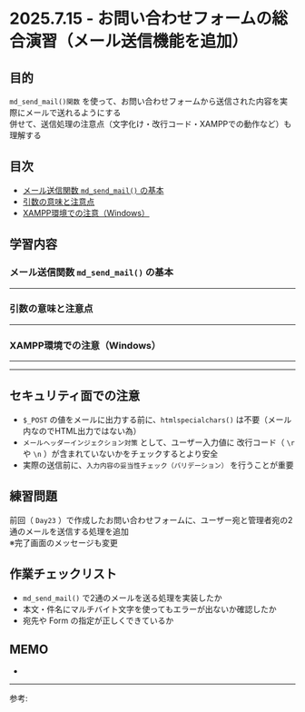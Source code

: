 # 2025.7.15 - お問い合わせフォームの総合演習（メール送信機能を追加）

## 目的

`md_send_mail()関数` を使って、お問い合わせフォームから送信された内容を実際にメールで送れるようにする  
併せて、送信処理の注意点（文字化け・改行コード・XAMPPでの動作など）も理解する

## 目次

- [メール送信関数 `md_send_mail()` の基本](#1)
- [引数の意味と注意点](#2)
- [XAMPP環境での注意（Windows）](#3)

## 学習内容

<a id="1"></a>

### メール送信関数 `md_send_mail()` の基本



---
<a id="2"></a>

### 引数の意味と注意点



---
<a id="3"></a>

### XAMPP環境での注意（Windows）



---
---
## セキュリティ面での注意

- `$_POST` の値をメールに出力する前に、`htmlspecialchars()` は不要（メール内なのでHTML出力ではない為）
- `メールヘッダーインジェクション対策` として、ユーザー入力値に 改行コード（ `\r` や `\n` ）が含まれていないかをチェックするとより安全
- 実際の送信前に、`入力内容の妥当性チェック（バリデーション）` を行うことが重要

## 練習問題 

前回（ `Day23` ）で作成したお問い合わせフォームに、ユーザー宛と管理者宛の2通のメールを送信する処理を追加  
※完了画面のメッセージも変更

## 作業チェックリスト

- `md_send_mail()` で2通のメールを送る処理を実装したか
- 本文・件名にマルチバイト文字を使ってもエラーが出ないか確認したか
- 宛先や Form の指定が正しくできているか


## MEMO

- 

---

参考: []()
